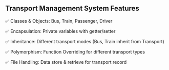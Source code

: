 <!DOCTYPE html>
<html lang="en">
<head>
    <meta charset="UTF-8">
    <meta name="viewport" content="width=device-width, initial-scale=1.0">
  
</head>
<body>
    <h2>Transport Management System Features</h2>
    <p><span class="purple-tick">✅</span> Classes & Objects: Bus, Train, Passenger, Driver</p>
    <p><span class="purple-tick">✅</span> Encapsulation: Private variables with getter/setter</p>
    <p><span class="purple-tick">✅</span> Inheritance: Different transport modes (Bus, Train inherit from Transport)</p>
    <p><span class="purple-tick">✅</span> Polymorphism: Function Overriding for different transport types</p>
    <p><span class="purple-tick">✅</span> File Handling: Data store & retrieve for transport record</p>
</body>
</html>

